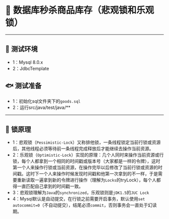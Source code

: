 # :turtle: 数据库秒杀商品库存（悲观锁和乐观锁）
***
##  :elephant: 测试环境 </br>
+ 1：Mysql 8.0.x
+ 2：JdbcTemplate

##  :fish: 测试准备 </br>
+ 1：初始化sql文件夹下的`goods.sql`
+ 2：运行src/java/test/java/**
***
## :honeybee: 锁原理 </br>
+ 1：悲观锁（`Pessimistic-Lock`）又称排他锁，一条线程锁定当前行锁或资源后，其他线程必须等待前一条线程完成释放后才能继续去操作当前资源。
+ 2：乐观锁（`Optimistic-Lock`）实现的原理：几个人同时来操作当前资源或行锁，每个人都拿到一个相同的时间戳或版本号（大家都是一样的令牌），这时第一个人来操作行锁或当前资源，在操作完毕以后修改了当前行锁或资源的时间戳。这时下一个人来操作时候发现时间戳和他第一次拿到的不一样，于是需要重新读取一遍拿到新的令牌进行操作（理解为`Locks`的tryLock），每个人都得一直匹配自己拿到的时间戳一致。
+ 3：悲观锁理解为`Java`的`synchronized`，乐观锁则是`jDK1.5`的`JUC Lock`
+ 4：Mysql默认是自动提交，在行锁之前需要开启事务，默认使用`set autocommit=0`（不自动提交），结尾必须`commit`，否则事务会一直处于幻读期。
